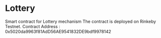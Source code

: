 # Lottery
Smart contract for Lottery mechanism
The contract is deployed on Rinkeby Testnet.
Contract Address : 0x5020da9963f81AdD56AE9541832DE9bdf9978142
